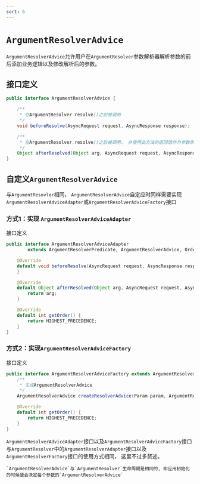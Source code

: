```yaml
---
sort: 6
---
```


# `ArgumentResolverAdvice`

`ArgumentResolverAdvice`允许用户在`ArgumentResolver`参数解析器解析参数的前后添加业务逻辑以及修改解析后的参数。

## 接口定义

```java
public interface ArgumentResolverAdvice {

    /**
     * 在ArgumentResolver.resolve()之前被调用
     */
    void beforeResolve(AsyncRequest request, AsyncResponse response);

    /**
     * 在ArgumentResolver.resolve()之后被调用， 并使用此方法的返回值作为参数绑定到对应的Controller参数上
     */
    Object afterResolved(Object arg, AsyncRequest request, AsyncResponse response);
}
```

## 自定义`ArgumentResolverAdvice`

与`ArgumentResovler`相同， `ArgumentResolverAdvice`自定应时同样需要实现`ArgumentResolverAdviceAdapter`或`ArgumentResolverAdviceFactory`接口

### 方式1：实现 `ArgumentResolverAdviceAdapter`

接口定义

```java
public interface ArgumentResolverAdviceAdapter
        extends ArgumentResolverPredicate, ArgumentResolverAdvice, Ordered {

    @Override
    default void beforeResolve(AsyncRequest request, AsyncResponse response) {
    }

    @Override
    default Object afterResolved(Object arg, AsyncRequest request, AsyncResponse response) {
        return arg;
    }

    @Override
    default int getOrder() {
        return HIGHEST_PRECEDENCE;
    }
}
```

### 方式2：实现`ArgumentResolverAdviceFactory`

接口定义

```java
public interface ArgumentResolverAdviceFactory extends ArgumentResolverPredicate, Ordered {
    /**
     * 生成ArgumentResolverAdvice
     */
    ArgumentResolverAdvice createResolverAdvice(Param param, ArgumentResolver resolver);

    @Override
    default int getOrder() {
        return HIGHEST_PRECEDENCE;
    }
}
```

`ArgumentResolverAdviceAdapter`接口以及`ArgumentResolverAdviceFactory`接口与`ArgumentResolver`中的`ArgumentResolverAdapter`接口以及`ArgumentResolverFactory`接口的使用方式相同， 这里不过多赘述。

```note
`ArgumentResolverAdvice`与`ArgumentResolver`生命周期是相同的, 即应用初始化的时候便会决定每个参数的`ArgumentResolverAdvice`
```